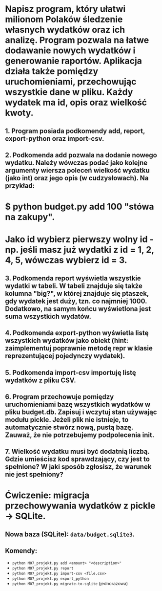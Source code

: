 # Napisz program, który ułatwi milionom Polaków śledzenie własnych wydatków oraz ich analizę. Program pozwala na łatwe dodawanie nowych wydatków i generowanie raportów. Aplikacja działa także pomiędzy uruchomieniami, przechowując wszystkie dane w pliku. Każdy wydatek ma id, opis oraz wielkość kwoty.

## 1. Program posiada podkomendy add, report, export-python oraz import-csv. 

## 2. Podkomenda add pozwala na dodanie nowego wydatku. Należy wówczas podać jako kolejne argumenty wiersza poleceń wielkość wydatku (jako int) oraz jego opis (w cudzysłowach). Na przykład:
# $ python budget.py add 100 "stówa na zakupy". 
# Jako id wybierz pierwszy wolny id - np. jeśli masz już wydatki z id = 1, 2, 4, 5, wówczas wybierz id = 3.

## 3. Podkomenda report wyświetla wszystkie wydatki w tabeli. W tabeli znajduje się także kolumna "big?", w której znajduje się ptaszek, gdy wydatek jest duży, tzn. co najmniej 1000. Dodatkowo, na samym końcu wyświetlona jest suma wszystkich wydatów.

## 4. Podkomenda export-python wyświetla listę wszystkich wydatków jako obiekt (hint: zaimplementuj poprawnie metodę __repr__ w klasie reprezentującej pojedynczy wydatek).

## 5. Podkomenda import-csv importuję listę wydatków z pliku CSV.

## 6. Program przechowuje pomiędzy uruchomieniami bazę wszystkich wydatków w pliku budget.db. Zapisuj i wczytuj stan używając modułu pickle. Jeżeli plik nie istnieje, to automatycznie stwórz nową, pustą bazę. Zauważ, że nie potrzebujemy podpolecenia init.

## 7. Wielkość wydatku musi być dodatnią liczbą. Gdzie umieścisz kod sprawdzający, czy jest to spełnione? W jaki sposób zgłosisz, że warunek nie jest spełniony?


# Ćwiczenie: migracja przechowywania wydatków z pickle -> SQLite.


## Nowa baza (SQLite): `data/budget.sqlite3`.
## Komendy:
  - `python M07_projekt.py add <amount> "<description>"`
  - `python M07_projekt.py report`
  - `python M07_projekt.py import-csv <file.csv>`
  - `python M07_projekt.py export_python`
  - `python M07_projekt.py migrate-to-sqlite` (jednorazowa)
